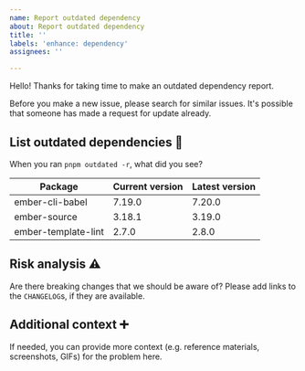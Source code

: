 ```yaml
---
name: Report outdated dependency
about: Report outdated dependency
title: ''
labels: 'enhance: dependency'
assignees: ''

---
```


Hello! Thanks for taking time to make an outdated dependency report.

Before you make a new issue, please search for similar issues. It's possible that someone has made a request for update already.


## List outdated dependencies 🔗

When you ran `pnpm outdated -r`, what did you see?

| Package | Current version | Latest version |
|---|---|---|
| ember-cli-babel | 7.19.0 | 7.20.0 |
| ember-source | 3.18.1 | 3.19.0 |
| ember-template-lint | 2.7.0 | 2.8.0 |


## Risk analysis ⚠️

Are there breaking changes that we should be aware of? Please add links to the `CHANGELOG`s, if they are available.


## Additional context ➕

If needed, you can provide more context (e.g. reference materials, screenshots, GIFs) for the problem here.
